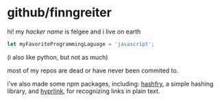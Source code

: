 # github/finngreiter
hi! my *hacker name* is felgee and i live on earth
```javascript
let myFavoriteProgrammingLaguage = 'javascript';
```
(i also like python, but not as much)

most of my repos are dead or have never been commited to.

i've also made some npm packages, including: [hashfry](https://npmjs.com/package/hashfry), a simple hashing library, and [hyprlink](https://npmjs.com/package/hyprlink), for recognizing links in plain text.
